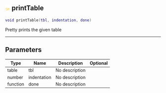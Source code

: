 ## ![shared](.gitbook/assets/shared.png) printTable

```lua
void printTable(tbl, indentation, done)
```

Pretty prints the given table

------
## Parameters

| Type   | Name | Description | Optional |
| ------ | ---- | ----------- | -------: |
| table | tbl | No description |  |
| number | indentation | No description |  |
| function | done | No description |  |

